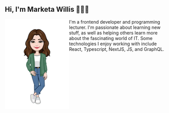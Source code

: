 ## Hi, I'm Marketa Willis 🙋🏻‍♀️

<img align="left" width="200" height="280" src="https://github.com/marketaanezka/marketaanezka/blob/main/cartoon-avatar-removebg.png">
I'm a frontend developer and programming lecturer.   
I'm passionate about learning new stuff, as well as helping others learn more about the fascinating world of IT. Some technologies I enjoy working with include React, Typescript, NextJS, JS, and GraphQL. 


<!--
**marketaanezka/marketaanezka** is a ✨ _special_ ✨ repository because its `README.md` (this file) appears on your GitHub profile.

Here are some ideas to get you started:

- 🔭 I’m currently working on ...
- 🌱 I’m currently learning ...
- 👯 I’m looking to collaborate on ...
- 🤔 I’m looking for help with ...
- 💬 Ask me about ...
- 📫 How to reach me: ...
- 😄 Pronouns: ...
- ⚡ Fun fact: ...
-->
